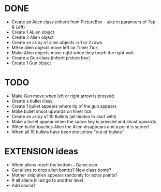 # DONE
+ Create an Alien class (inherit from PictureBox - take in paramters of Top & Left)
+ Create 1 ALien obejct
+ Create 2 Alien object
+ Create an array of alien objects in 1 or 2 rows
+ MAke alien objects move left on Timer Tick
+ Make Alien objects move right when they touch the right wall
+ Create a Gun class (inherit picture box)
+ Create 1 Gun object

# TODO
+ Make Gun move when left or right arrow is pressed
+ Greate a bullet class
+ Create 1 bullet appears where tip of the gun appears
+ Make bullet shoot upwards on timer tick
+ Create an array of 10 Bullets (all hidden to start with)
+ Make a bullet appear when the space key is pressed and shoot upwards
+ When bullet touches Alien the Alien disappears and a point is scored
+ When all 10 bullets have been shot show "out of bullets"

# EXTENSION ideas
+ When aliens reach the bottom - Game over
+ Get aliens to drop alien bombs? New class bomb?
+ Mother ship alien appears randomly for extra points?
+ If all aliens killed go to another level
+ Add sound?
